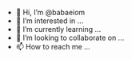 - 👋 Hi, I’m @babaeiom
- 👀 I’m interested in ...
- 🌱 I’m currently learning ...
- 💞️ I’m looking to collaborate on ...
- 📫 How to reach me ...

<!---
babaeiom/babaeiom is a ✨ special ✨ repository because its `README.md` (this file) appears on your GitHub profile.
You can click the Preview link to take a look at your changes.
--->
